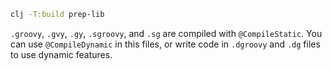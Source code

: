 ```sh
clj -T:build prep-lib
```


`.groovy`, `.gvy`, `.gy`, `.sgroovy`, and `.sg` are compiled with `@CompileStatic`.
You can use `@CompileDynamic` in this files,
or write code in `.dgroovy` and `.dg` files to use dynamic features.
